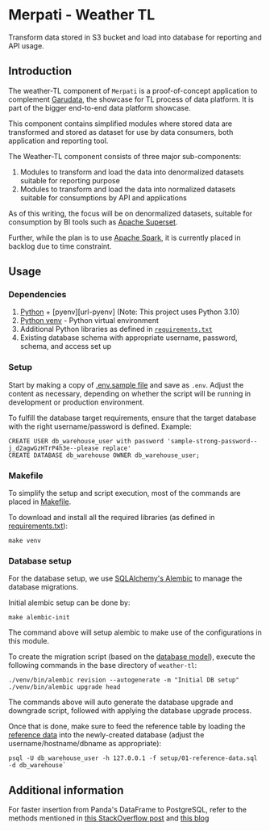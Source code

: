 # Merpati - Weather TL

Transform data stored in S3 bucket and load into database for reporting and API usage.

## Introduction

The weather-TL component of `Merpati` is a proof-of-concept application to complement [Garudata][url-garudata], the showcase for TL process of data platform. It is part of the bigger end-to-end data platform showcase.

This component contains simplified modules where stored data are transformed and stored as dataset for use by data consumers, both application and reporting tool.

The Weather-TL component consists of three major sub-components:
1. Modules to transform and load the data into denormalized datasets suitable for reporting purpose
1. Modules to transform and load the data into normalized datasets suitable for consumptions by API and applications

As of this writing, the focus will be on denormalized datasets, suitable for consumption by BI tools such as [Apache Superset][url-superset].

Further, while the plan is to use [Apache Spark][url-apache-spark], it is currently placed in backlog due to time constraint.


## Usage

### Dependencies

1. [Python][url-python] + [pyenv][url-pyenv] (Note: This project uses Python 3.10)
1. [Python venv][url-venv] - Python virtual environment
1. Additional Python libraries as defined in [`requirements.txt`][url-requirements]
1. Existing database schema with appropriate username, password, schema, and access set up


### Setup

Start by making a copy of [.env.sample file][url-dotenv-sample] and save as `.env`. Adjust the content as necessary, depending on whether the script will be running in development or production environment.

To fulfill the database target requirements, ensure that the target database with the right username/password is defined. Example:
```
CREATE USER db_warehouse_user with password 'sample-strong-password--j_d2agwGzHTrP4h3e--please replace'
CREATE DATABASE db_warehouse OWNER db_warehouse_user;
```


### Makefile

To simplify the setup and script execution, most of the commands are placed in [Makefile][url-makefile].

To download and install all the required libraries (as defined in [requirements.txt][url-requirements]):
```
make venv
```


### Database setup

For the database setup, we use [SQLAlchemy's Alembic][url-alembic] to manage the database migrations.

Initial alembic setup can be done by:
```
make alembic-init
```

The command above will setup alembic to make use of the configurations in this module.

To create the migration script (based on the [database model][url-db-model]), execute the following commands in the base directory of `weather-tl`:
```
./venv/bin/alembic revision --autogenerate -m "Initial DB setup"
./venv/bin/alembic upgrade head
```

The commands above will auto generate the database upgrade and downgrade script, followed with applying the database upgrade process.

Once that is done, make sure to feed the reference table by loading the [reference data][url-reference-data] into the newly-created database (adjust the username/hostname/dbname as appropriate):
```
psql -U db_warehouse_user -h 127.0.0.1 -f setup/01-reference-data.sql -d db_warehouse`
```


## Additional information

For faster insertion from Panda's DataFrame to PostgreSQL, refer to the methods mentioned in [this StackOverflow post][url-so-bulk-insert] and [this blog][url-pandas-df-to-psql]



<!-- Links -->
[url-garudata]: https://github.com/stndn/garudata
[url-superset]: https://github.com/stndn/garudata/tree/main/superset
[url-apache-spark]: https://spark.apache.org/ "Apache Spark"
[url-garudata-technology]: https://github.com/stndn/garudata#technology
[url-python]: https://www.python.org/
[url-venv]: https://docs.python.org/3/library/venv.html
[url-requirements]: /merpati/weather-tl/requirements.txt
[url-dotenv-sample]: /weather-tl/.env.sample
[url-makefile]: /weather-tl/Makefile
[url-alembic]: https://alembic.sqlalchemy.org/en/latest/ "Alembic"
[url-db-model]: /weather-tl/wtl/models.py
[url-reference-data]: /weather-tl/setup/01-reference-data.sql "SQL script with commands to insert reference data"
[url-so-bulk-insert]: https://stackoverflow.com/a/44179612/1457788
[url-pandas-df-to-psql]: https://ellisvalentiner.com/post/a-fast-method-to-insert-a-pandas-dataframe-into-postgres/

